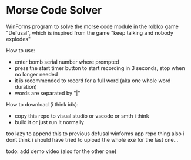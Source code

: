 # Morse Code Solver

WinForms program to solve the morse code module in the roblox game "Defusal", which is inspired from the game "keep talking and nobody explodes"

How to use:
 - enter bomb serial number where prompted
 - press the start timer button to start recording in 3 seconds, stop when no longer needed
 - it is recommended to record for a full word (aka one whole word duration)
 - words are separated by "|"

How to download (i think idk):
 - copy this repo to visual studio or vscode or smth i think
 - build it or just run it normally


too lazy to append this to previous defusal winforms app repo thing
also i dont think i should have tried to upload the whole exe for the last one...

todo: add demo video (also for the other one)
